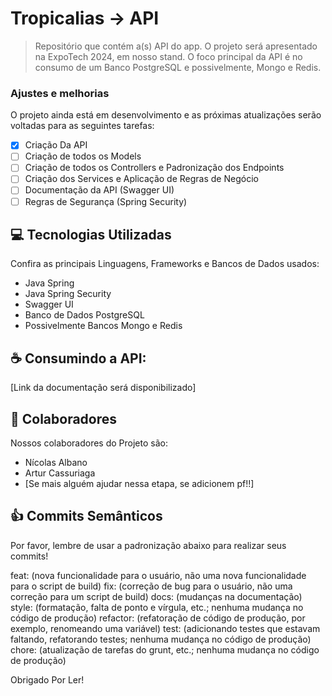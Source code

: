 # Tropicalias -> API

> Repositório que contém a(s) API do app. O projeto será apresentado na ExpoTech 2024, em nosso stand. O foco principal da API é no consumo de um Banco PostgreSQL e possivelmente, Mongo e Redis.

### Ajustes e melhorias

O projeto ainda está em desenvolvimento e as próximas atualizações serão voltadas para as seguintes tarefas:

- [x] Criação Da API
- [ ] Criação de todos os Models
- [ ] Criação de todos os Controllers e Padronização dos Endpoints
- [ ] Criação dos Services e Aplicação de Regras de Negócio
- [ ] Documentação da API (Swagger UI)
- [ ] Regras de Segurança (Spring Security)

## 💻 Tecnologias Utilizadas

Confira as principais Linguagens, Frameworks e Bancos de Dados usados:

- Java Spring
- Java Spring Security
- Swagger UI
- Banco de Dados PostgreSQL
- Possivelmente Bancos Mongo e Redis

## ☕ Consumindo a API:

[Link da documentação será disponibilizado]

## 🤝 Colaboradores

Nossos colaboradores do Projeto são:
- Nícolas Albano
- Artur Cassuriaga
- [Se mais alguém ajudar nessa etapa, se adicionem pf!!]

## 👍 Commits Semânticos 

Por favor, lembre de usar a padronização abaixo para realizar seus commits!

feat: (nova funcionalidade para o usuário, não uma nova funcionalidade para o script de build)
fix: (correção de bug para o usuário, não uma correção para um script de build)
docs: (mudanças na documentação)
style: (formatação, falta de ponto e vírgula, etc.; nenhuma mudança no código de produção)
refactor: (refatoração de código de produção, por exemplo, renomeando uma variável)
test: (adicionando testes que estavam faltando, refatorando testes; nenhuma mudança no código de produção)
chore: (atualização de tarefas do grunt, etc.; nenhuma mudança no código de produção)

Obrigado Por Ler!
